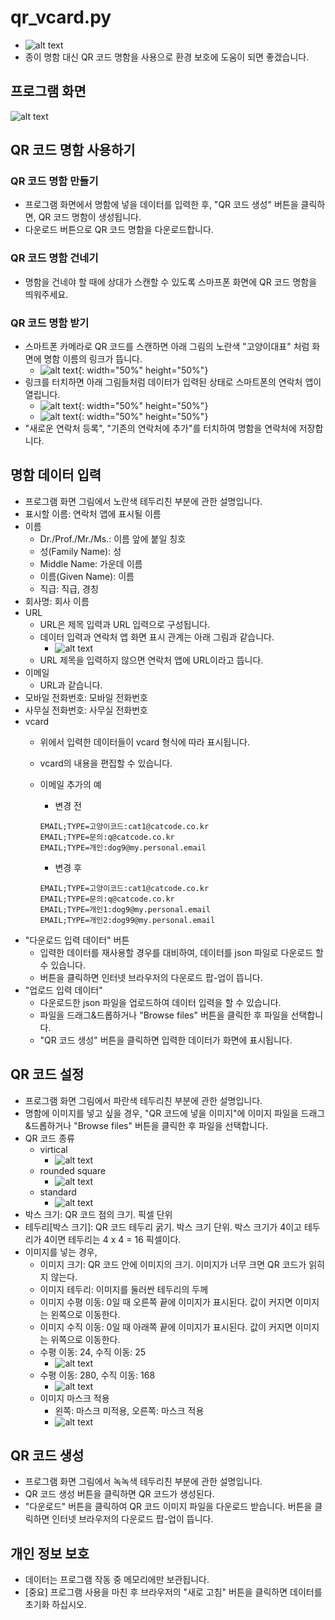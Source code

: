 # qr_vcard.py
- ![alt text](doc/고양이%20대표_고양이코드_vertical_4_4_64_2_24_24.png)
- 종이 명함 대신 QR 코드 명함을 사용으로 환경 보호에 도움이 되면 좋겠습니다.


## 프로그램 화면 
![alt text](doc/program_screen.png)


## QR 코드 명함 사용하기
### QR 코드 명함 만들기
- 프로그램 화면에서 명함에 넣을 데이터를 입력한 후, "QR 코드 생성" 버튼을 클릭하면, QR 코드 명함이 생성됩니다. 
- 다운로드 버튼으로 QR 코드 명함을 다운로드합니다.
### QR 코드 명함 건네기
- 명함을 건네야 할 때에 상대가 스캔할 수 있도록 스마프폰 화면에 QR 코드 명함을 띄워주세요.
### QR 코드 명함 받기
- 스마트폰 카메라로 QR 코드를 스캔하면 아래 그림의 노란색 "고양이대표" 처럼 화면에 명함 이름의 링크가 뜹니다.
    - ![alt text](doc/qr_code_scanning.PNG){: width="50%" height="50%"}
- 링크를 터치하면 아래 그림들처럼 데이터가 입력된 상태로 스마트폰의 연락처 앱이 열립니다.
    - ![alt text](doc/iphone_contact_screen_1.PNG){: width="50%" height="50%"}
    - ![alt text](doc/iphone_contact_screen_2.PNG){: width="50%" height="50%"}
- "새로운 연락처 등록", "기존의 연락처에 추가"를 터치하여 명함을 연락처에 저장합니다.


## 명함 데이터 입력
- 프로그램 화면 그림에서 노란색 테두리친 부분에 관한 설명입니다. 
- 표시할 이름: 연락처 앱에 표시될 이름 
- 이름
    - Dr./Prof./Mr./Ms.: 이름 앞에 붙일 칭호
    - 성(Family Name): 성
    - Middle Name: 가운데 이름
    - 이름(Given Name): 이름
    - 직급: 직급, 경칭
- 회사명: 회사 이름
- URL
    - URL은 제목 입력과 URL 입력으로 구성됩니다.
    - 데이터 입력과 연락처 앱 화면 표시 관계는 아래 그림과 같습니다.
        - ![alt text](doc/url.png)
    - URL 제목을 입력하지 않으면 연락처 앱에 URL이라고 뜹니다.
- 이메일
    - URL과 같습니다.
- 모바일 전화번호: 모바일 전화번호
- 사무실 전화번호: 사무실 전화번호
- vcard
    - 위에서 입력한 데이터들이 vcard 형식에 따라 표시됩니다.
    - vcard의 내용을 편집할 수 있습니다. 
    - 이메일 추가의 예
        - 변경 전   
            
        ```text
        EMAIL;TYPE=고양이코드:cat1@catcode.co.kr
        EMAIL;TYPE=문의:q@catcode.co.kr
        EMAIL;TYPE=개인:dog9@my.personal.email
        ```
        - 변경 후 
        ```text
        EMAIL;TYPE=고양이코드:cat1@catcode.co.kr
        EMAIL;TYPE=문의:q@catcode.co.kr
        EMAIL;TYPE=개인1:dog9@my.personal.email
        EMAIL;TYPE=개인2:dog99@my.personal.email
        ```
- "다운로드 입력 데이터" 버튼
    - 입력한 데이터를 재사용할 경우를 대비하여, 데이터를 json 파일로 다운로드 할 수 있습니다. 
    - 버튼을 클릭하면 인터넷 브라우저의 다운로드 팝-업이 뜹니다.
- "업로드 입력 데이터"
    - 다운로드한 json 파일을 업로드하여 데이터 입력을 할 수 있습니다. 
    - 파일을 드래그&드롭하거나 "Browse files" 버튼을 클릭한 후 파일을 선택합니다.
    - "QR 코드 생성" 버튼을 클릭하면 입력한 데이터가 화면에 표시됩니다.  


## QR 코드 설정
- 프로그램 화면 그림에서 파란색 테두리친 부분에 관한 설명입니다. 
- 명함에 이미지를 넣고 싶을 경우, "QR 코드에 넣을 이미지"에 이미지 파일을 드래그&드롭하거나 "Browse files" 버튼을 클릭한 후 파일을 선택합니다.
- QR 코드 종류
    - virtical
        - ![alt text](doc/qr_code_vertical_1.png)
    - rounded square
        - ![alt text](doc/qr_code_rounded_square_1.png)
    - standard
        - ![alt text](doc/qr_code_standard_1.png)
- 박스 크기: QR 코드 점의 크기. 픽셀 단위 
- 테두리[박스 크기]: QR 코드 테두리 굵기. 박스 크기 단위. 박스 크기가 4이고 테두리가 4이면 테두리는 4 x 4 = 16 픽셀이다.
- 이미지를 넣는 경우,
    - 이미지 크기: QR 코드 안에 이미지의 크기. 이미지가 너무 크면 QR 코드가 읽히지 않는다.
    - 이미지 테두리: 이미지를 둘러싼 테두리의 두께
    - 이미지 수평 이동: 0일 때 오른쪽 끝에 이미지가 표시된다. 값이 커지면 이미지는 왼쪽으로 이동한다.
    - 이미지 수직 이동: 0일 때 아래쪽 끝에 이미지가 표시된다. 값이 커지면 이미지는 위쪽으로 이동한다.
    - 수평 이동: 24, 수직 이동: 25
        - ![alt text](doc/고양이%20대표_고양이코드_standard_4_4_64_2_24_24.png)
    - 수평 이동: 280, 수직 이동: 168
        - ![alt text](doc/고양이%20대표_고양이코드_standard_4_4_64_2_280_168.png)
    - 이미지 마스크 적용
        - 왼쪽: 마스크 미적용, 오른쪽: 마스크 적용
        - ![alt text](doc/mask.png)


## QR 코드 생성
- 프로그램 화면 그림에서 녹녹색 테두리친 부분에 관한 설명입니다. 
- QR 코드 생성 버튼을 클릭하면 QR 코드가 생성된다.
- "다운로드" 버튼을 클릭하여 QR 코드 이미지 파일을 다운로드 받습니다. 버튼을 클릭하면 인터넷 브라우저의 다운로드 팝-업이 뜹니다.

## 개인 정보 보호
- 데이터는 프로그램 작동 중 메모리에만 보관됩니다. 
- [중요] 프로그램 사용을 마친 후 브라우저의 "새로 고침" 버튼을 클릭하면 데이터를 초기화 하십시오.   

